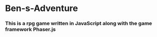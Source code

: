 # Ben-s-Adventure

<h3> This is a rpg game written in JavaScript along with the game framework Phaser.js<h3>
